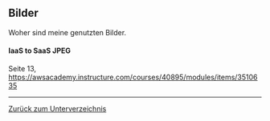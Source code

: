 ## Bilder
Woher sind meine genutzten Bilder.

#### IaaS to SaaS JPEG 
Seite 13, https://awsacademy.instructure.com/courses/40895/modules/items/3510635

---

[Zurück zum Unterverzeichnis](./README.md)